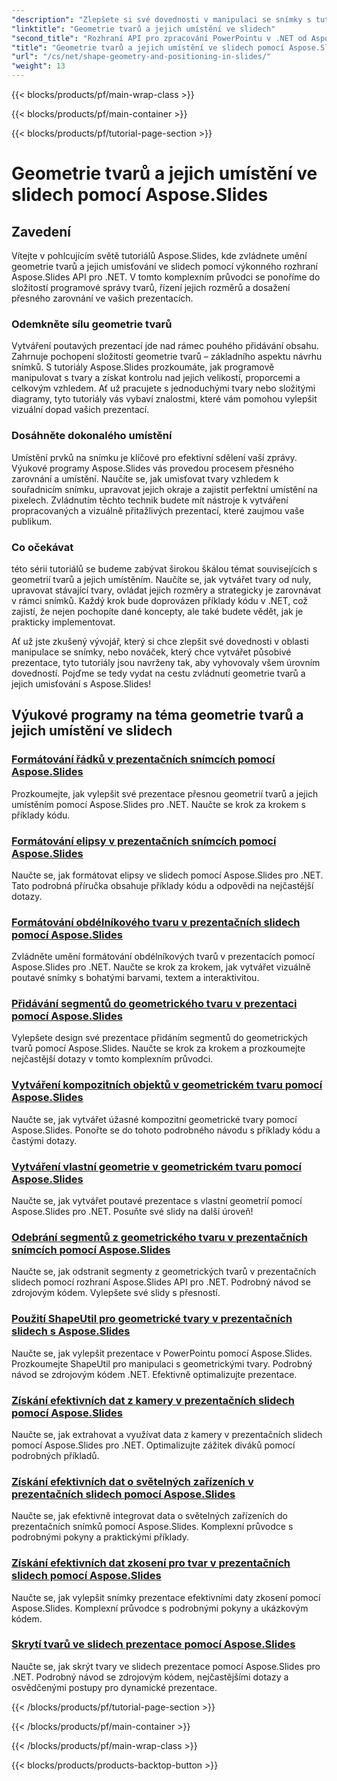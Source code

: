 ```yaml
---
"description": "Zlepšete si své dovednosti v manipulaci se snímky s tutoriály Aspose.Slides o geometrii tvarů a jejich umístění na snímcích. Naučte se programově ovládat tvary, jejich rozměry a zarovnání."
"linktitle": "Geometrie tvarů a jejich umístění ve slidech"
"second_title": "Rozhraní API pro zpracování PowerPointu v .NET od Aspose.Slides"
"title": "Geometrie tvarů a jejich umístění ve slidech pomocí Aspose.Slides"
"url": "/cs/net/shape-geometry-and-positioning-in-slides/"
"weight": 13
---
```


{{< blocks/products/pf/main-wrap-class >}}

{{< blocks/products/pf/main-container >}}

{{< blocks/products/pf/tutorial-page-section >}}

# Geometrie tvarů a jejich umístění ve slidech pomocí Aspose.Slides


## Zavedení

Vítejte v pohlcujícím světě tutoriálů Aspose.Slides, kde zvládnete umění geometrie tvarů a jejich umisťování ve slidech pomocí výkonného rozhraní Aspose.Slides API pro .NET. V tomto komplexním průvodci se ponoříme do složitostí programové správy tvarů, řízení jejich rozměrů a dosažení přesného zarovnání ve vašich prezentacích.

### Odemkněte sílu geometrie tvarů

Vytváření poutavých prezentací jde nad rámec pouhého přidávání obsahu. Zahrnuje pochopení složitostí geometrie tvarů – základního aspektu návrhu snímků. S tutoriály Aspose.Slides prozkoumáte, jak programově manipulovat s tvary a získat kontrolu nad jejich velikostí, proporcemi a celkovým vzhledem. Ať už pracujete s jednoduchými tvary nebo složitými diagramy, tyto tutoriály vás vybaví znalostmi, které vám pomohou vylepšit vizuální dopad vašich prezentací.

### Dosáhněte dokonalého umístění

Umístění prvků na snímku je klíčové pro efektivní sdělení vaší zprávy. Výukové programy Aspose.Slides vás provedou procesem přesného zarovnání a umístění. Naučíte se, jak umisťovat tvary vzhledem k souřadnicím snímku, upravovat jejich okraje a zajistit perfektní umístění na pixelech. Zvládnutím těchto technik budete mít nástroje k vytváření propracovaných a vizuálně přitažlivých prezentací, které zaujmou vaše publikum.

### Co očekávat

této sérii tutoriálů se budeme zabývat širokou škálou témat souvisejících s geometrií tvarů a jejich umístěním. Naučíte se, jak vytvářet tvary od nuly, upravovat stávající tvary, ovládat jejich rozměry a strategicky je zarovnávat v rámci snímků. Každý krok bude doprovázen příklady kódu v .NET, což zajistí, že nejen pochopíte dané koncepty, ale také budete vědět, jak je prakticky implementovat.

Ať už jste zkušený vývojář, který si chce zlepšit své dovednosti v oblasti manipulace se snímky, nebo nováček, který chce vytvářet působivé prezentace, tyto tutoriály jsou navrženy tak, aby vyhovovaly všem úrovním dovedností. Pojďme se tedy vydat na cestu zvládnutí geometrie tvarů a jejich umisťování s Aspose.Slides!

## Výukové programy na téma geometrie tvarů a jejich umístění ve slidech
### [Formátování řádků v prezentačních snímcích pomocí Aspose.Slides](./formatting-lines/)
Prozkoumejte, jak vylepšit své prezentace přesnou geometrií tvarů a jejich umístěním pomocí Aspose.Slides pro .NET. Naučte se krok za krokem s příklady kódu.
### [Formátování elipsy v prezentačních snímcích pomocí Aspose.Slides](./formatting-ellipse-shape/)
Naučte se, jak formátovat elipsy ve slidech pomocí Aspose.Slides pro .NET. Tato podrobná příručka obsahuje příklady kódu a odpovědi na nejčastější dotazy.
### [Formátování obdélníkového tvaru v prezentačních slidech pomocí Aspose.Slides](./formatting-rectangle-shape/)
Zvládněte umění formátování obdélníkových tvarů v prezentacích pomocí Aspose.Slides pro .NET. Naučte se krok za krokem, jak vytvářet vizuálně poutavé snímky s bohatými barvami, textem a interaktivitou.
### [Přidávání segmentů do geometrického tvaru v prezentaci pomocí Aspose.Slides](./adding-segments-geometry-shape/)
Vylepšete design své prezentace přidáním segmentů do geometrických tvarů pomocí Aspose.Slides. Naučte se krok za krokem a prozkoumejte nejčastější dotazy v tomto komplexním průvodci.
### [Vytváření kompozitních objektů v geometrickém tvaru pomocí Aspose.Slides](./creating-composite-objects-geometry-shape/)
Naučte se, jak vytvářet úžasné kompozitní geometrické tvary pomocí Aspose.Slides. Ponořte se do tohoto podrobného návodu s příklady kódu a častými dotazy.
### [Vytváření vlastní geometrie v geometrickém tvaru pomocí Aspose.Slides](./creating-custom-geometry/)
Naučte se, jak vytvářet poutavé prezentace s vlastní geometrií pomocí Aspose.Slides pro .NET. Posuňte své slidy na další úroveň!
### [Odebrání segmentů z geometrického tvaru v prezentačních snímcích pomocí Aspose.Slides](./removing-segments-geometry-shape/)
Naučte se, jak odstranit segmenty z geometrických tvarů v prezentačních slidech pomocí rozhraní Aspose.Slides API pro .NET. Podrobný návod se zdrojovým kódem. Vylepšete své slidy s přesností.
### [Použití ShapeUtil pro geometrické tvary v prezentačních slidech s Aspose.Slides](./using-shapeutil-geometry-shape/)
Naučte se, jak vylepšit prezentace v PowerPointu pomocí Aspose.Slides. Prozkoumejte ShapeUtil pro manipulaci s geometrickými tvary. Podrobný návod se zdrojovým kódem .NET. Efektivně optimalizujte prezentace.
### [Získání efektivních dat z kamery v prezentačních slidech pomocí Aspose.Slides](./getting-effective-camera-data/)
Naučte se, jak extrahovat a využívat data z kamery v prezentačních slidech pomocí Aspose.Slides pro .NET. Optimalizujte zážitek diváků pomocí podrobných příkladů.
### [Získání efektivních dat o světelných zařízeních v prezentačních slidech pomocí Aspose.Slides](./getting-effective-light-rig-data/)
Naučte se, jak efektivně integrovat data o světelných zařízeních do prezentačních snímků pomocí Aspose.Slides. Komplexní průvodce s podrobnými pokyny a praktickými příklady.
### [Získání efektivních dat zkosení pro tvar v prezentačních slidech pomocí Aspose.Slides](./getting-effective-bevel-data/)
Naučte se, jak vylepšit snímky prezentace efektivními daty zkosení pomocí Aspose.Slides. Komplexní průvodce s podrobnými pokyny a ukázkovým kódem.
### [Skrytí tvarů ve slidech prezentace pomocí Aspose.Slides](./hiding-shapes/)
Naučte se, jak skrýt tvary ve slidech prezentace pomocí Aspose.Slides pro .NET. Podrobný návod se zdrojovým kódem, nejčastějšími dotazy a osvědčenými postupy pro dynamické prezentace.

{{< /blocks/products/pf/tutorial-page-section >}}

{{< /blocks/products/pf/main-container >}}

{{< /blocks/products/pf/main-wrap-class >}}

{{< blocks/products/products-backtop-button >}}